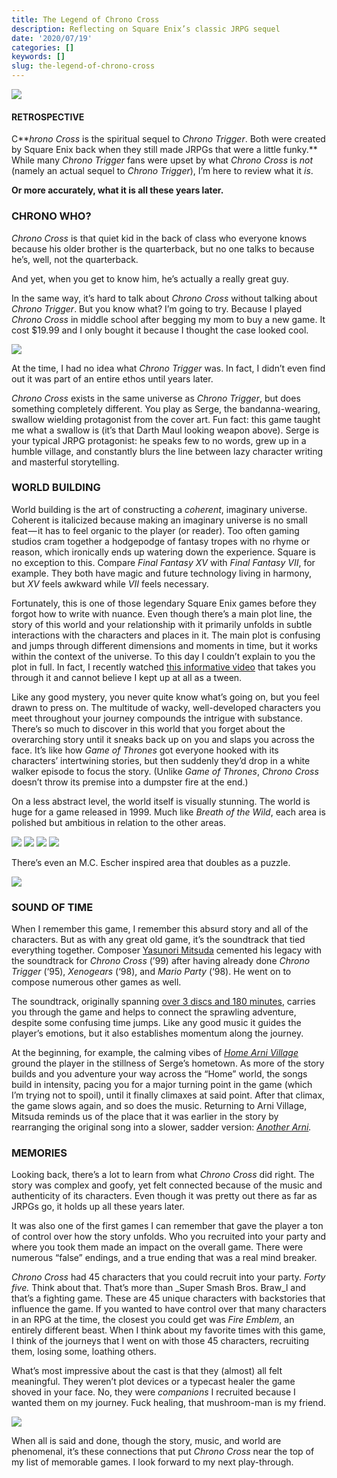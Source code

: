 ```yaml
---
title: The Legend of Chrono Cross
description: Reflecting on Square Enix’s classic JRPG sequel
date: '2020/07/19'
categories: []
keywords: []
slug: the-legend-of-chrono-cross
---
```


![](/assets/img/1__0HDyMyOzx__jLGlZmH__LaKw.png)

#### RETROSPECTIVE

C**_hrono Cross_ is the spiritual sequel to _Chrono Trigger_. Both were created by Square Enix back when they still made JRPGs that were a little funky.** While many _Chrono Trigger_ fans were upset by what _Chrono Cross_ is _not_ (namely an actual sequel to _Chrono Trigger_), I’m here to review what it _is_.

**Or more accurately, what it is all these years later.**

### CHRONO WHO?

_Chrono Cross_ is that quiet kid in the back of class who everyone knows because his older brother is the quarterback, but no one talks to because he’s, well, not the quarterback.

And yet, when you get to know him, he’s actually a really great guy.

In the same way, it’s hard to talk about _Chrono Cross_ without talking about _Chrono Trigger_. But you know what? I’m going to try. Because I played _Chrono Cross_ in middle school after begging my mom to buy a new game. It cost $19.99 and I only bought it because I thought the case looked cool.

![](/assets/img/1__Ef__FAM1ITuVH3JGouXPjjQ.jpeg)

At the time, I had no idea what _Chrono Trigger_ was. In fact, I didn’t even find out it was part of an entire ethos until years later.

_Chrono Cross_ exists in the same universe as _Chrono Trigger_, but does something completely different. You play as Serge, the bandanna-wearing, swallow wielding protagonist from the cover art. Fun fact: this game taught me what a swallow is (it’s that Darth Maul looking weapon above). Serge is your typical JRPG protagonist: he speaks few to no words, grew up in a humble village, and constantly blurs the line between lazy character writing and masterful storytelling.

### WORLD BUILDING

World building is the art of constructing a _coherent_, imaginary universe. Coherent is italicized because making an imaginary universe is no small feat — it has to feel organic to the player (or reader). Too often gaming studios cram together a hodgepodge of fantasy tropes with no rhyme or reason, which ironically ends up watering down the experience. Square is no exception to this. Compare _Final Fantasy XV_ with _Final Fantasy VII_, for example. They both have magic and future technology living in harmony, but _XV_ feels awkward while _VII_ feels necessary.

Fortunately, this is one of those legendary Square Enix games before they forgot how to write with nuance. Even though there’s a main plot line, the story of this world and your relationship with it primarily unfolds in subtle interactions with the characters and places in it. The main plot is confusing and jumps through different dimensions and moments in time, but it works within the context of the universe. To this day I couldn’t explain to you the plot in full. In fact, I recently watched [this informative video](https://www.youtube.com/watch?v=gTlCXofUIaE) that takes you through it and cannot believe I kept up at all as a tween.

Like any good mystery, you never quite know what’s going on, but you feel drawn to press on. The multitude of wacky, well-developed characters you meet throughout your journey compounds the intrigue with substance. There’s so much to discover in this world that you forget about the overarching story until it sneaks back up on you and slaps you across the face. It’s like how _Game of Thrones_ got everyone hooked with its characters’ intertwining stories, but then suddenly they’d drop in a white walker episode to focus the story. (Unlike _Game of Thrones_, _Chrono Cross_ doesn’t throw its premise into a dumpster fire at the end.)

On a less abstract level, the world itself is visually stunning. The world is huge for a game released in 1999. Much like _Breath of the Wild_, each area is polished but ambitious in relation to the other areas.

![](/assets/img/1__S5E6zLseaaBj9VN1CrxecA.png)
![](/assets/img/1____t6p9__756BvYjL3y8brfaQ.png)
![](/assets/img/1__87oOt4CQrdPHIr0fVArK1w.png)
![](/assets/img/1__m6z9gJT__uFokSYU__ipqDhw.png)

There’s even an M.C. Escher inspired area that doubles as a puzzle.

![](/assets/img/1__XK1mPY0Y2yPf4FNKwUZaIQ.jpeg)

### SOUND OF TIME

When I remember this game, I remember this absurd story and all of the characters. But as with any great old game, it’s the soundtrack that tied everything together. Composer [Yasunori Mitsuda](https://en.wikipedia.org/wiki/Yasunori_Mitsuda) cemented his legacy with the soundtrack for _Chrono Cross_ (’99) after having already done _Chrono Trigger_ (‘95), _Xenogears_ (‘98), and _Mario Party_ (‘98). He went on to compose numerous other games as well.

The soundtrack, originally spanning [over 3 discs and 180 minutes](https://en.wikipedia.org/wiki/Music_of_Chrono_Cross), carries you through the game and helps to connect the sprawling adventure, despite some confusing time jumps. Like any good music it guides the player’s emotions, but it also establishes momentum along the journey.

At the beginning, for example, the calming vibes of [_Home Arni Village_](https://www.youtube.com/watch?v=Z8ILhJCr60A) ground the player in the stillness of Serge’s hometown. As more of the story builds and you adventure your way across the “Home” world, the songs build in intensity, pacing you for a major turning point in the game (which I’m trying not to spoil), until it finally climaxes at said point. After that climax, the game slows again, and so does the music. Returning to Arni Village, Mitsuda reminds us of the place that it was earlier in the story by rearranging the original song into a slower, sadder version: [_Another Arni_](https://youtu.be/GGZvYTIPo10?list=PLe49bTB1MEI2UcYl9lzqn5MeUH5aaGhdu)_._

### MEMORIES

Looking back, there’s a lot to learn from what _Chrono Cross_ did right. The story was complex and goofy, yet felt connected because of the music and authenticity of its characters. Even though it was pretty out there as far as JRPGs go, it holds up all these years later.

It was also one of the first games I can remember that gave the player a ton of control over how the story unfolds. Who you recruited into your party and where you took them made an impact on the overall game. There were numerous “false” endings, and a true ending that was a real mind breaker.

_Chrono Cross_ had 45 characters that you could recruit into your party. _Forty five._ Think about that. That’s more than _Super Smash Bros. Braw_l and that’s a fighting game. These are 45 unique characters with backstories that influence the game. If you wanted to have control over that many characters in an RPG at the time, the closest you could get was _Fire Emblem_, an entirely different beast. When I think about my favorite times with this game, I think of the journeys that I went on with those 45 characters, recruiting them, losing some, loathing others.

What’s most impressive about the cast is that they (almost) all felt meaningful. They weren’t plot devices or a typecast healer the game shoved in your face. No, they were _companions_ I recruited because I wanted them on my journey. Fuck healing, that mushroom-man is my friend.

![](/assets/img/1__D__NZbqq__Mw8sHdRsPKR__dA.png)

When all is said and done, though the story, music, and world are phenomenal, it’s these connections that put _Chrono Cross_ near the top of my list of memorable games. I look forward to my next play-through.